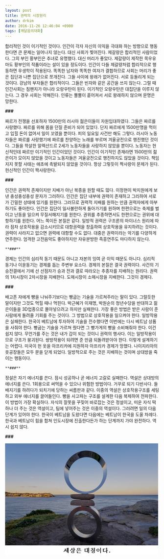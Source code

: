 ```yaml
---
layout: post
title: 권력의 시장원리
author: drkim
date: 2016-11-26 12:46:04 +0900
tags: [깨달음의대화]
---
```

합리적인 것이 이기적인 것이다. 인간이 각자 자신의 이익을 극대화 하는 방향으로 행동한다면 큰 문제는 일어나지 않는다. 대신 사회가 찢어진다. 제갈량은 합리적인 사람이었다. 그의 부인 황부인은 추녀로 유명했다. 대신 머리가 좋았다. 제갈량이 제작한 목우유마도 황부인의 작품이라는 설이 있을 정도이다. 인간이 다들 제갈량처럼 합리적으로 행동하면 우생학이 적용된다. 똑똑한 남자와 똑똑한 여자가 결합하므로 사회는 머리가 좋은 집단과 나쁜 집단으로 쪼개진다. 그들 사이에 왕래가 없어진다. 서로 등돌리게 되는 것이다. 강남의 부자들은 합리적이다. 그들은 빈자와 같은 공간을 쓰지 않는다. 그럴 때 인간사회는 침팬지가 아니라 오랑우탄이 된다. 이기적인 오랑우탄은 대집단을 이루지 않는다. 그 경우 사회는 약해진다. 인류는 뿔뿔이 흩어져서 서로 왕래하지 않으며 문명은 망한다. 

  


**\###**

  


짜르가 전쟁을 선포하자 1500만의 러시아 젊은이들이 자원입대하였다. 그들은 짜르를 사랑했다. 짜르를 위해 몸을 던질 준비가 되어 있었다. 단지 짜르에게 1500만명을 먹이고 입힐 돈이 없어서 일이 꼬였을 뿐이다. 피의 일요일 사건만 해도 그렇다. 러시아 노동자들은 짜르를 사랑했기에 짜르를 찬양하는 노래를 부르며 겨울궁전으로 행진했던 것이다. 그들을 학살한 알렉산드르 2세가 노동자들을 사랑하지 않았을 뿐이다. 노동자는 헌신적인데 짜르만 이기적인 인간이었던 것이다. 인간이 이기적인 존재라면 1500만의 젊은이가 모이지 않았을 것이고 노동자들은 겨울궁전으로 행진하지도 않았을 것이다. 책임지지 못할 사태는 애초에 촉발되지 않았을 것이다. 항상 그렇듯이 짝사랑이 문제가 된다. 헌신적인 인간이 짝사랑한다. 

  


**###**

  


인간은 권력적 존재이지만 지배가 아닌 복종을 원할 때도 많다. 이정현이 박지원에게 보낸 충성충성충성 문자가 그러하다. 인간은 집단 내부에 권력이 존재하고 그리하여 서로가 긴밀한 상태에 있기를 원한다. 그러므로 권력적 지배를 원하는 만큼 권력자에게 아부하기도 좋아한다. 인간은 집단이 일사불란하게 돌아가기를 원하며 한편으로는 축제를 벌이고 난동을 일으켜 무질서해지기를 원한다. 권위를 추종하면서도 한편으로는 권위에 대항하기를 원한다. 어느 쪽이든 본질은 같다. 일방적 권력은 구조론의 마이너스 원리에 따라 점차 상호작용을 감소시키므로 대항권력을 창출하여 상호작용을 유지하려는 것이다. 권력이 사라지고 없으면 권력에 대항할 수도 없다. 대중은 권력이라는 악기를 다양하게 연주한다. 엄격한 고전음악도 좋아하지만 자유분방한 즉흥연주도 마다하지 않는다. 

  


 
    **###**

  


경제는 인간의 심리적 동기 때문도 아니고 자본의 잉여 곧 이익 때문도 아니다. 심리적 동기나 이윤동기는 경제를 돕는 주변부 요소다. 경제의 본질은 결국 권력이다. 사건의 기승전결에서 기에 선 선점자가 승과 전과 결로 따라오는 추종자를 지배하는 원리다. 권력의 1차시장이 2차시장을 지배한다. 도매시장이 소매시장을 지배한다. 그것이 경제다. 

  


**###**

  


배고픈 자에게 빵을 나눠주기보다는 빵굽는 기술을 가르쳐주라는 말이 있다. 그럴듯한 말이지만 그것도 먹힐 때나 먹힌다. 박근혜가 이재명, 박원순의 청년수당을 반대하고 젊은이들을 3D업종으로 몰아넣으려고 하지만 실패한다. 가장 좋은 방법은 받은 사람이 준 사람에게 돌려줄 기회를 주는 것이다. 그 방법으로 상호작용을 일으켜야 한다. 일방작용은 실패한다. 한국이 베트남에 투자하여 기술을 전수했다면 이번에는 다시 베트남 상품을 사줘야 한다. 빵굽는 기술을 가르쳐 줬다면 그 빵가게의 빵을 소비해줘야 한다. 이건 쉽지 않다. 무언가를 주는 것은 내가 갑이 되는 것이니 권력의 행사다. 이는 일방작용이므로 구조가 붕괴된다. 쌍방작용이 되려면 준 만큼 되돌려받아야 한다. 이렇게 설계하기는 어렵다. 미국이 헌 옷을 아프리카에 지원하자 아프리카 경제가 망했다. 나이지리아의 옷공장들은 모두 문을 닫게 되었다. 일방적으로 주는 것은 지배하는 것이며 상대방을 죽이는 행동이다. 

  


 
    **###**

  


정설은 자기 에너지를 쓴다. 잠시 성공하나 곧 에너지 고갈로 실패한다. 역설은 상대방의 에너지를 쓴다. 1회용으로 써먹을 수 있으나 위험한 방법이다. 거꾸로 되기 다반사다. 들배지기를 하려다가 되치기에 당하는 씨름판과 같다. 이중의 역설은 상호작용구조를 세팅하고 외부 에너지를 끌어들인다. 빵을 사고파는 구조를 설계한 다음 복제하여 전파한다. 이 방법이 가장 확실하다. 자식의 잘못을 꾸짖어 바로잡는 것은 정설이고, 미운 자식 떡하나 더 주는 것은 역설이고, 팀에 넣어주는 것은 이중의 역설이다. 그러려면 일의 다음 단계가 있어야 한다. 한국이 베트남을 도왔다면 다음에는 베트남이 한국을 도울 차례다. 한국과 베트남이 힘을 합쳐 인도시장에 진출한다든가 하는 단계까지 가야 완전하다. 역시 쉽지 않다.

  


  **###**

  








![](/files/attach/images/198/881/781/83.jpg)
